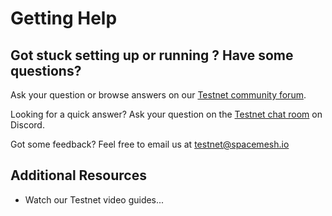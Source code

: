 # Getting Help

## Got stuck setting up or running ? Have some questions?

Ask your question or browse answers on our [Testnet community forum](https://community.spacemesh.io/c/testnet).

Looking for a quick answer? Ask your question on the [Testnet chat room](https://discord.gg/ASpy52C) on Discord.

Got some feedback? Feel free to email us at [testnet@spacemesh.io](mailto://testnet@spacemesh.io)

## Additional Resources
- Watch our Testnet video guides...
